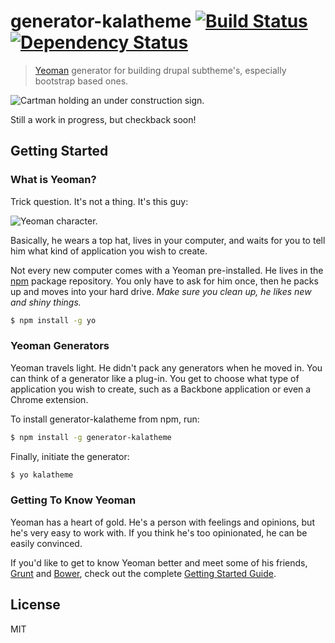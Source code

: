 # generator-kalatheme [![Build Status](https://travis-ci.org/kalamuna/generator-kalatheme.svg)](https://travis-ci.org/kalamuna/generator-kalatheme) [![Dependency Status](https://gemnasium.com/kalamuna/generator-kalatheme.svg)](https://gemnasium.com/kalamuna/generator-kalatheme)

> [Yeoman](http://yeoman.io) generator for building drupal subtheme's, especially bootstrap based ones.

![Cartman holding an under construction sign.](http://www.textfiles.com/underconstruction/SouthBeachCove7978construct.gif)

Still a work in progress, but checkback soon!

## Getting Started

### What is Yeoman?

Trick question. It's not a thing. It's this guy:

![Yeoman character.](http://i.imgur.com/JHaAlBJ.png)

Basically, he wears a top hat, lives in your computer, and waits for you to tell him what kind of application you wish to create.

Not every new computer comes with a Yeoman pre-installed. He lives in the [npm](https://npmjs.org) package repository. You only have to ask for him once, then he packs up and moves into your hard drive. *Make sure you clean up, he likes new and shiny things.*

```bash
$ npm install -g yo
```

### Yeoman Generators

Yeoman travels light. He didn't pack any generators when he moved in. You can think of a generator like a plug-in. You get to choose what type of application you wish to create, such as a Backbone application or even a Chrome extension.

To install generator-kalatheme from npm, run:

```bash
$ npm install -g generator-kalatheme
```

Finally, initiate the generator:

```bash
$ yo kalatheme
```

### Getting To Know Yeoman

Yeoman has a heart of gold. He's a person with feelings and opinions, but he's very easy to work with. If you think he's too opinionated, he can be easily convinced.

If you'd like to get to know Yeoman better and meet some of his friends, [Grunt](http://gruntjs.com) and [Bower](http://bower.io), check out the complete [Getting Started Guide](https://github.com/yeoman/yeoman/wiki/Getting-Started).


## License

MIT
